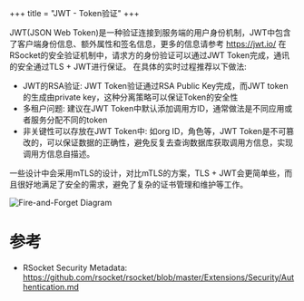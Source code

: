 +++
title = "JWT - Token验证"
+++

JWT(JSON Web Token)是一种验证连接到服务端的用户身份机制，JWT中包含了客户端身份信息、额外属性和签名信息，更多的信息请参考 https://jwt.io/
在RSocket的安全验证机制中，请求方的身份验证可以通过JWT Token完成，通讯的安全通过TLS + JWT进行保证。 在具体的实时过程推荐以下做法:

* JWT的RSA验证: JWT Token验证通过RSA Public Key完成，而JWT token的生成由private key，这种分离策略可以保证Token的安全性
* 多租户问题: 建议在JWT Token中默认添加调用方ID，通常做法是不同应用或者服务分配不同的token
* 非关键性可以存放在JWT Token中: 如org ID，角色等，JWT Token是不可篡改的，可以保证数据的正确性，避免反复去查询数据库获取调用方信息，实现调用方信息自描述。

一些设计中会采用mTLS的设计，对比mTLS的方案，TLS + JWT会更简单些，而且很好地满足了安全的需求，避免了复杂的证书管理和维护等工作。

![Fire-and-Forget Diagram](/images/security/jwt.png)


# 参考

* RSocket Security Metadata: https://github.com/rsocket/rsocket/blob/master/Extensions/Security/Authentication.md
